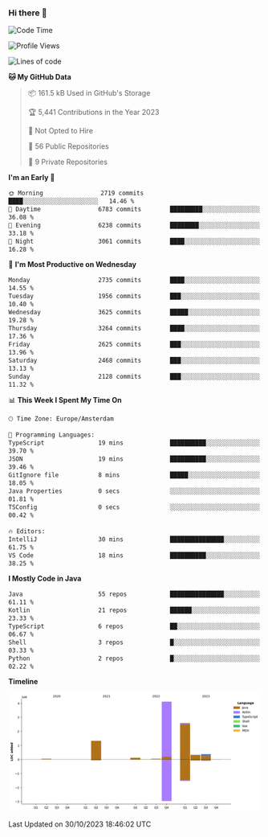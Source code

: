 ### Hi there 👋


<!--START_SECTION:waka-->
![Code Time](http://img.shields.io/badge/Code%20Time-3%2C584%20hrs%2039%20mins-blue)

![Profile Views](http://img.shields.io/badge/Profile%20Views-4-blue)

![Lines of code](https://img.shields.io/badge/From%20Hello%20World%20I%27ve%20Written-8.9%20million%20lines%20of%20code-blue)

**🐱 My GitHub Data** 

> 📦 161.5 kB Used in GitHub's Storage 
 > 
> 🏆 5,441 Contributions in the Year 2023
 > 
> 🚫 Not Opted to Hire
 > 
> 📜 56 Public Repositories 
 > 
> 🔑 9 Private Repositories 
 > 
**I'm an Early 🐤** 

```text
🌞 Morning                2719 commits        ████░░░░░░░░░░░░░░░░░░░░░   14.46 % 
🌆 Daytime                6783 commits        █████████░░░░░░░░░░░░░░░░   36.08 % 
🌃 Evening                6238 commits        ████████░░░░░░░░░░░░░░░░░   33.18 % 
🌙 Night                  3061 commits        ████░░░░░░░░░░░░░░░░░░░░░   16.28 % 
```
📅 **I'm Most Productive on Wednesday** 

```text
Monday                   2735 commits        ████░░░░░░░░░░░░░░░░░░░░░   14.55 % 
Tuesday                  1956 commits        ███░░░░░░░░░░░░░░░░░░░░░░   10.40 % 
Wednesday                3625 commits        █████░░░░░░░░░░░░░░░░░░░░   19.28 % 
Thursday                 3264 commits        ████░░░░░░░░░░░░░░░░░░░░░   17.36 % 
Friday                   2625 commits        ███░░░░░░░░░░░░░░░░░░░░░░   13.96 % 
Saturday                 2468 commits        ███░░░░░░░░░░░░░░░░░░░░░░   13.13 % 
Sunday                   2128 commits        ███░░░░░░░░░░░░░░░░░░░░░░   11.32 % 
```


📊 **This Week I Spent My Time On** 

```text
🕑︎ Time Zone: Europe/Amsterdam

💬 Programming Languages: 
TypeScript               19 mins             ██████████░░░░░░░░░░░░░░░   39.70 % 
JSON                     19 mins             ██████████░░░░░░░░░░░░░░░   39.46 % 
GitIgnore file           8 mins              █████░░░░░░░░░░░░░░░░░░░░   18.05 % 
Java Properties          0 secs              ░░░░░░░░░░░░░░░░░░░░░░░░░   01.81 % 
TSConfig                 0 secs              ░░░░░░░░░░░░░░░░░░░░░░░░░   00.42 % 

🔥 Editors: 
IntelliJ                 30 mins             ███████████████░░░░░░░░░░   61.75 % 
VS Code                  18 mins             ██████████░░░░░░░░░░░░░░░   38.25 % 
```

**I Mostly Code in Java** 

```text
Java                     55 repos            ███████████████░░░░░░░░░░   61.11 % 
Kotlin                   21 repos            ██████░░░░░░░░░░░░░░░░░░░   23.33 % 
TypeScript               6 repos             ██░░░░░░░░░░░░░░░░░░░░░░░   06.67 % 
Shell                    3 repos             █░░░░░░░░░░░░░░░░░░░░░░░░   03.33 % 
Python                   2 repos             █░░░░░░░░░░░░░░░░░░░░░░░░   02.22 % 
```



**Timeline**

![Lines of Code chart](https://raw.githubusercontent.com/powercasgamer/powercasgamer/master/assets/bar_graph.png)


 Last Updated on 30/10/2023 18:46:02 UTC
<!--END_SECTION:waka-->
